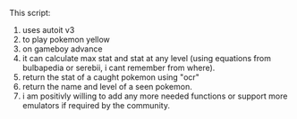 This script:
1) uses autoit v3
2) to play pokemon yellow
3) on gameboy advance
4) it can calculate max stat and stat at any level (using equations from bulbapedia or serebii, i cant remember from where).
5) return the stat of a caught pokemon using "ocr"
6) return the name and level of a seen pokemon.
7) i am positivly willing to add any more needed functions or support more emulators if required by the community.